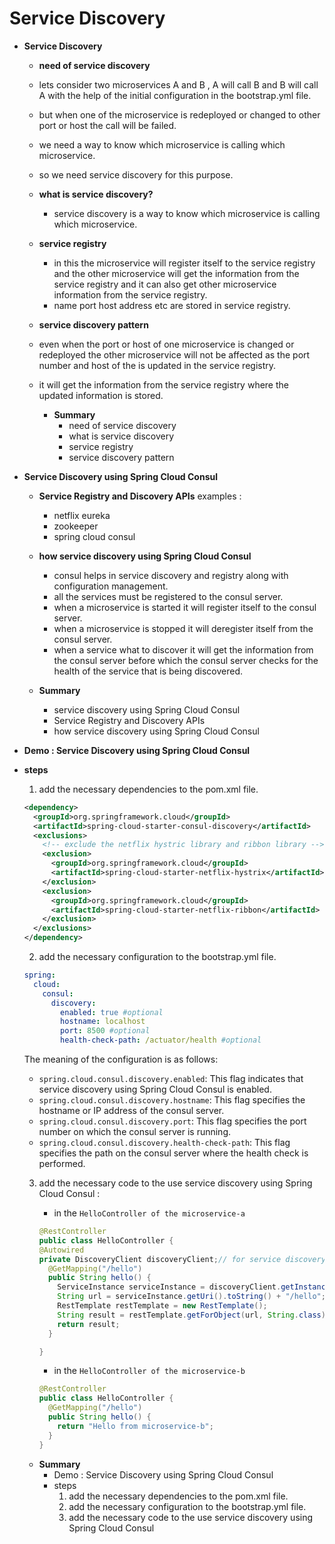 # Service Discovery

- **Service Discovery**

  - **need of service discovery**

  - lets consider two microservices A and B , A will call B and B will call A with the help of the initial configuration in the bootstrap.yml file.
  - but when one of the microservice is redeployed or changed to other port or host the call will be failed.
  - we need a way to know which microservice is calling which microservice.
  - so we need service discovery for this purpose.
  - **what is service discovery?**

    - service discovery is a way to know which microservice is calling which microservice.

  - **service registry**
    - in this the microservice will register itself to the service registry and the other microservice will get the information from the service registry and it can also get other microservice information from the service registry.
    - name port host address etc are stored in service registry.
  - **service discovery pattern**
  - even when the port or host of one microservice is changed or redeployed the other microservice will not be affected as the port number and host of the is updated in the service registry.
  - it will get the information from the service registry where the updated information is stored.

    - **Summary**
      - need of service discovery
      - what is service discovery
      - service registry
      - service discovery pattern

- **Service Discovery using Spring Cloud Consul**

  - **Service Registry and Discovery APIs**
    examples :
    - netflix eureka
    - zookeeper
    - spring cloud consul
  - **how service discovery using Spring Cloud Consul**

    - consul helps in service discovery and registry along with configuration management.
    - all the services must be registered to the consul server.
    - when a microservice is started it will register itself to the consul server.
    - when a microservice is stopped it will deregister itself from the consul server.
    - when a service what to discover it will get the information from the consul server before which the consul server checks for the health of the service that is being discovered.

  - **Summary**
    - service discovery using Spring Cloud Consul
    - Service Registry and Discovery APIs
    - how service discovery using Spring Cloud Consul

- **Demo : Service Discovery using Spring Cloud Consul**
- **steps**

  1. add the necessary dependencies to the pom.xml file.

  ```xml
  <dependency>
    <groupId>org.springframework.cloud</groupId>
    <artifactId>spring-cloud-starter-consul-discovery</artifactId>
    <exclusions>
      <!-- exclude the netflix hystric library and ribbon library -->
      <exclusion>
        <groupId>org.springframework.cloud</groupId>
        <artifactId>spring-cloud-starter-netflix-hystrix</artifactId>
      </exclusion>
      <exclusion>
        <groupId>org.springframework.cloud</groupId>
        <artifactId>spring-cloud-starter-netflix-ribbon</artifactId>
      </exclusion>
    </exclusions>
  </dependency>
  ```

  2. add the necessary configuration to the bootstrap.yml file.

  ```yaml
  spring:
    cloud:
      consul:
        discovery:
          enabled: true #optional
          hostname: localhost
          port: 8500 #optional
          health-check-path: /actuator/health #optional
  ```

  The meaning of the configuration is as follows:

  - `spring.cloud.consul.discovery.enabled`: This flag indicates that service discovery using Spring Cloud Consul is enabled.
  - `spring.cloud.consul.discovery.hostname`: This flag specifies the hostname or IP address of the consul server.
  - `spring.cloud.consul.discovery.port`: This flag specifies the port number on which the consul server is running.
  - `spring.cloud.consul.discovery.health-check-path`: This flag specifies the path on the consul server where the health check is performed.

  3. add the necessary code to the use service discovery using Spring Cloud Consul :

     - in the `HelloController of the microservice-a`

     ```java
     @RestController
     public class HelloController {
     @Autowired
     private DiscoveryClient discoveryClient;// for service discovery
       @GetMapping("/hello")
       public String hello() {
         ServiceInstance serviceInstance = discoveryClient.getInstances ("microservice-b").get(0); // get the instance of microservice-b
         String url = serviceInstance.getUri().toString() + "/hello"; // get the url of microservice-b
         RestTemplate restTemplate = new RestTemplate();
         String result = restTemplate.getForObject(url, String.class);
         return result;
       }

     }
     ```

     - in the `HelloController of the microservice-b`

     ```java
     @RestController
     public class HelloController {
       @GetMapping("/hello")
       public String hello() {
         return "Hello from microservice-b";
       }
     }
     ```

  - **Summary**
    - Demo : Service Discovery using Spring Cloud Consul
    - steps
      1. add the necessary dependencies to the pom.xml file.
      2. add the necessary configuration to the bootstrap.yml file.
      3. add the necessary code to the use service discovery using Spring Cloud Consul

